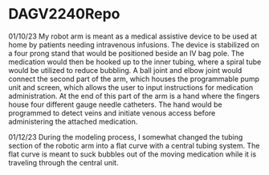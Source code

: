 # DAGV2240Repo

01/10/23
My robot arm is meant as a medical assistive device to be used at home by patients needing intravenous infusions. The device is stabilized on a four prong stand that would be positioned beside an IV bag pole. The medication would then be hooked up to the inner tubing, where a spiral tube would be utilized to reduce bubbling. A ball joint and elbow joint would connect the second part of the arm, which houses the programmable pump unit and screen, which allows the user to input instructions for medication administration. At the end of this part of the arm is a hand where the fingers house four different gauge needle catheters. The hand would be programmed to detect veins and initiate venous access before administering the attached medication.

01/12/23
During the modeling process, I somewhat changed the tubing section of the robotic arm into a flat curve with a central tubing system. The flat curve is meant to suck bubbles out of the moving medication while it is traveling through the central unit.